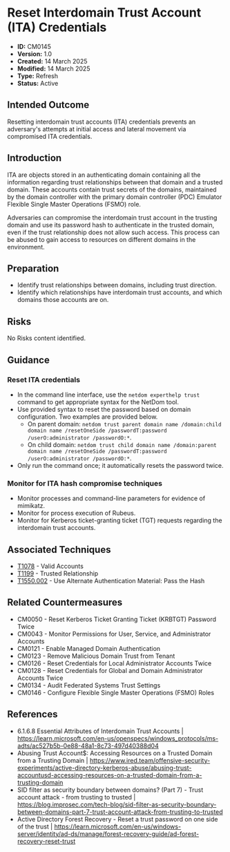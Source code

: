 # Reset Interdomain Trust Account (ITA) Credentials

* **ID:** CM0145
* **Version:** 1.0
* **Created:** 14 March 2025
* **Modified:** 14 March 2025
* **Type:** Refresh
* **Status:** Active

## Intended Outcome

Resetting interdomain trust accounts (ITA) credentials prevents an adversary's attempts at initial access and lateral movement via compromised ITA credentials. 

## Introduction

ITA are objects stored in an authenticating domain containing all the information regarding trust relationships between that domain and a trusted domain. These accounts contain trust secrets of the domains, maintained by the domain controller with the primary domain controller (PDC) Emulator Flexible Single Master Operations (FSMO) role.  

Adversaries can compromise the interdomain trust account in the trusting domain and use its password hash to authenticate in the trusted domain, even if the trust relationship does not allow such access. This process can be abused to gain access to resources on different domains in the environment.

## Preparation

- Identify trust relationships between domains, including trust direction. 
- Identify which relationships have interdomain trust accounts, and which domains those accounts are on.

## Risks

No Risks content identified. 

## Guidance

### Reset ITA credentials

- In the command line interface, use the `netdom experthelp trust` command to get appropriate syntax for the NetDom tool. 
- Use provided syntax to reset the password based on domain configuration. Two examples are provided below. 
	- On parent domain: `netdom trust parent domain name /domain:child domain name /resetOneSide /passwordT:password /userO:administrator /passwordO:*`.
	- On child domain: `netdom trust child domain name /domain:parent domain name /resetOneSide /passwordT:password /userO:administrator /passwordO:*`. 
- Only run the command once; it automatically resets the password twice. 

### Monitor for ITA hash compromise techniques

- Monitor processes and command-line parameters for evidence of mimikatz.
- Monitor for process execution of Rubeus.
- Monitor for Kerberos ticket-granting ticket (TGT) requests regarding the interdomain trust accounts.

## Associated Techniques

- [T1078](https://attack.mitre.org/techniques/T1078) - Valid Accounts
- [T1199](https://attack.mitre.org/techniques/T1199) - Trusted Relationship
- [T1550.002](https://attack.mitre.org/techniques/T1550/002) - Use Alternate Authentication Material: Pass the Hash   

## Related Countermeasures

- CM0050 - Reset Kerberos Ticket Granting Ticket (KRBTGT) Password Twice
- CM0043 - Monitor Permissions for User, Service, and Administrator Accounts
- CM0121 - Enable Managed Domain Authentication
- CM0123 - Remove Malicious Domain Trust from Tenant
- CM0126 - Reset Credentials for Local Administrator Accounts Twice
- CM0128 - Reset Credentials for Global and Domain Administrator Accounts Twice
- CM0134 - Audit Federated Systems Trust Settings
- CM0146 - Configure Flexible Single Master Operations (FSMO) Roles

## References

- 6.1.6.8 Essential Attributes of Interdomain Trust Accounts | <https://learn.microsoft.com/en-us/openspecs/windows_protocols/ms-adts/ac527b5b-0e88-48a1-8c73-497d40388d04>
- Abusing Trust Account$: Accessing Resources on a Trusted Domain from a Trusting Domain | <https://www.ired.team/offensive-security-experiments/active-directory-kerberos-abuse/abusing-trust-accountusd-accessing-resources-on-a-trusted-domain-from-a-trusting-domain>
- SID filter as security boundary between domains? (Part 7) - Trust account attack - from trusting to trusted | <https://blog.improsec.com/tech-blog/sid-filter-as-security-boundary-between-domains-part-7-trust-account-attack-from-trusting-to-trusted>
- Active Directory Forest Recovery - Reset a trust password on one side of the trust | <https://learn.microsoft.com/en-us/windows-server/identity/ad-ds/manage/forest-recovery-guide/ad-forest-recovery-reset-trust>